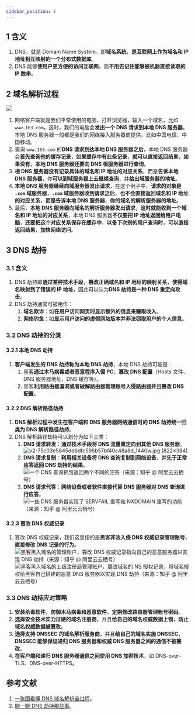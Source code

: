 ```yaml
---
sidebar_position: 8
---
```


## 1 含义

1. DNS，就是 Domain Name System，即**域名系统**，**是互联网上作为域名和 IP 地址相互映射的一个分布式数据库**。
2. DNS 能够**使用户更方便的访问互联网**，而**不用去记住能够被机器直接读取的 IP 数串**。

## 2 域名解析过程

![](https://notebook.grayson.top/media/202107/2021-07-18_1430280.356278505062932.png)

1. 网络客户端就是我们平常使用的电脑，打开浏览器，输入一个域名，比如 `www.163.com`，这时，我们的电脑会**发出一个 DNS 请求到本地 DNS 服务器**，本地 DNS 服务器一般都是我们的网络接入服务器商提供，比如中国电信、中国移动。
2. 查询 `www.163.com` 的**DNS 请求到达本地 DNS 服务器之后**，本地 DNS 服务器会**首先查询他的缓存记录**，**如果缓存中有此条记录**，**就可以直接返回结果**，**如果没有**，**本地 DNS 服务器还要向 DNS 根服务器进行查询**。
3. **根 DNS 服务器没有记录具体的域名和 IP 地址的对应关系**，而是**告诉本地 DNS 服务器**，你**可以到域服务器上去继续查询**，并**给出域服务器的地址**。
4. **本地 DNS 服务器继续向域服务器发出请求**，在这个例子中，**请求的对象是 `.com` 域服务器**，**`.com` 域服务器收到请求之后**，**也不会直接返回域名和 IP 地址的对应关系**，**而是告诉本地 DNS 服务器**，**你的域名的解析服务器的地址**。
5. 最后，**本地 DNS 服务器向域名的解析服务器发出请求**，**这时就能收到一个域名和 IP 地址的对应关系**，本地 DNS 服务器**不仅要把 IP 地址返回给用户电脑**，**还要把这个对应关系保存在缓存中**，**以备下次别的用户查询时**，**可以直接返回结果**，**加快网络访问**。

## 3 DNS 劫持

### 3.1 含义

1. DNS 劫持即**通过某种技术手段**，**篡改正确域名和 IP 地址的映射关系**，**使得域名映射到了错误的 IP 地址**，因此可以认为**DNS 劫持是一种 DNS 重定向攻击**。
2. DNS 劫持通常可被用作：
   1. **域名欺诈**：如**在用户访问网页时显示额外的信息来赚取收入**。
   2. **网络钓鱼**：如**显示用户访问的虚假网站版本并非法窃取用户的个人信息**。

### 3.2 DNS 劫持的分类

#### 3.2.1 本地 DNS 劫持

1. **客户端发生的 DNS 劫持称为本地 DNS 劫持**，本地 DNS 劫持可能是：
   1. 黑客**通过木马病毒或者恶意程序入侵 PC**，**篡改 DNS 配置**（Hosts 文件、DNS 服务器地址、DNS 缓存等）。
   2. 黑客**利用路由器漏洞或者破解路由器管理账号入侵路由器并且篡改 DNS 配置**。

#### 3.2.2 DNS 解析路径劫持

1. **DNS 解析过程中发生在客户端和 DNS 服务器网络通信时的 DNS 劫持统一归类为 DNS 解析路径劫持**。
2. DNS 解析路径劫持可以划分为如下三类：
   1. **DNS 请求转发**：**通过技术手段将 DNS 流量重定向到其他 DNS 服务器**。![v2-75c03e5645dd6dfc596b57bf40c48a8d_1440w.jpg (822×384)](https://notebook.grayson.top/media/202206/2022-06-20_1744510.6474541705194289.png "图片来自《巫俊峰, 沈瀚. 基于旁路抢答机制的异网 DNS 管控实践. 电信技术[J]》")
   2. **DNS 请求复制**：**利用相关设备将 DNS 查询复制到网络设备**，**并先于正常应答返回 DNS 劫持的结果**。![](https://notebook.grayson.top/media/202107/2021-07-18_1515030.35823995926006347.png "一个 DNS 查询抓包返回两个不同的应答（来源：知乎 @ 阿里云云栖号）")
   3. **DNS 请求代答**：**网络设备或者软件直接代替 DNS 服务器对 DNS 查询进行应答**。![](https://notebook.grayson.top/media/202206/2022-06-20_1744510.3387510445386235.png "一些 DNS 服务器实现了 SERVFAIL 重写和 NXDOMAIN 重写的功能（来源：知乎 @ 阿里云云栖号）")

#### 3.2.3 篡改 DNS 权威记录

1. 篡改 DNS 权威记录，我们这里指的是**黑客非法入侵 DNS 权威记录管理账号**，**直接修改 DNS 记录的行为**。![](https://notebook.grayson.top/media/202107/2021-07-18_1519250.8802831104077369.png "黑客黑入域名的管理账户，篡改 DNS 权威记录指向自己的恶意服务器以实现 DNS 劫持（来源：知乎 @ 阿里云云栖号）")![](https://notebook.grayson.top/media/202107/2021-07-18_1520290.09574644434062196.png "黑客黑入域名的上级注册局管理账户，篡改域名的 NS 授权记录，将域名授权给黑客自己搭建的恶意 DNS 服务器以实现 DNS 劫持（来源：知乎 @ 阿里云云栖号）")

### 3.3 DNS 劫持应对策略

1. **安装杀毒软件**，**防御木马病毒和恶意软件**，**定期修改路由器管理账号密码**。
2. **选择安全技术实力过硬的域名注册商**，并且**给自己的域名权威数据上锁**，**防止域名权威数据被篡改**。
3. **选择支持 DNSSEC 的域名解析服务商**，并且**给自己的域名实施 DNSSEC**，**DNSSEC 能够保证递归 DNS 服务器和权威 DNS 服务器之间的通信不被篡改**。
4. **在客户端和递归 DNS 服务器通信之间使用 DNS 加密技术**，如 DNS-over-TLS、DNS-over-HTTPS。

## 参考文献

1. [一张图看懂 DNS 域名解析全过程](https://www.cnblogs.com/crazylqy/p/7110357.html)。
2. [聊一聊 DNS 劫持那些事](https://zhuanlan.zhihu.com/p/86538629)。

